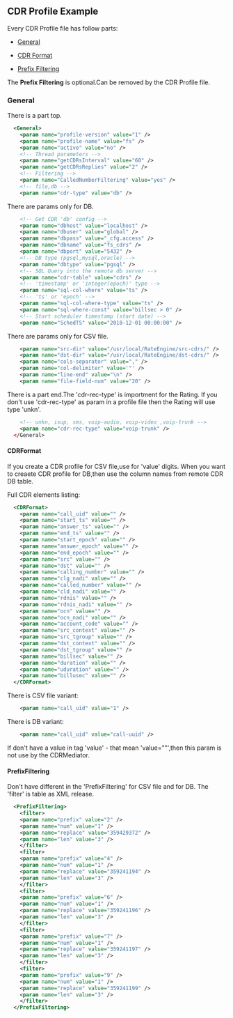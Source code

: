 ## CDR Profile Example

  Every CDR Profile file has follow parts:

* [General](#General)

* [CDR Format](#CDRFormat)

* [Prefix Filtering](#PrefixFiltering)


The **Prefix Filtering** is optional.Can be removed by the CDR Profile file.


### General

There is a part top.

``` XML
  <General>
    <param name="profile-version" value="1" />
    <param name="profile-name" value="fs" />
    <param name="active" value="no" />
    <!-- Thread parameters -->
    <param name="getCDRsInterval" value="60" />
    <param name="getCDRsReplies" value="2" />
    <!-- Filtering -->
    <param name="CalledNumberFiltering" value="yes" />
    <!-- file,db -->
    <param name="cdr-type" value="db" />
```

There are params only for DB.

``` XML
    <!-- Get CDR 'db' config -->
    <param name="dbhost" value="localhost" />
    <param name="dbuser" value="global" />
    <param name="dbpass" value="_cfg.access" />
    <param name="dbname" value="fs_cdrs" />
    <param name="dbport" value="5432" />
    <!-- DB type (pgsql,mysql,oracle) -->
    <param name="dbtype" value="pgsql" />
    <!-- SQL Query into the remote db server -->
    <param name="cdr-table" value="cdrs" />
    <!-- 'timestamp' or 'integer(epoch)' type -->
    <param name="sql-col-where" value="ts" />
    <!-- 'ts' or 'epoch' -->
    <param name="sql-col-where-type" value="ts" />
    <param name="sql-where-const" value="billsec > 0" />
    <!-- Start scheduler timestamp (start date) -->
    <param name="SchedTS" value="2018-12-01 00:00:00" />
```

There are params only for CSV file.

``` XML
    <param name="src-dir" value="/usr/local/RateEngine/src-cdrs/" />
    <param name="dst-dir" value="/usr/local/RateEngine/dst-cdrs/" />
    <param name="cols-separator" value="," />
    <param name="col-delimiter" value='"' />
    <param name="line-end" value="\n" />
    <param name="file-field-num" value="20" />
```

There is a part end.The 'cdr-rec-type' is importment for the Rating.
If you don't use 'cdr-rec-type' as param in a profile file then the Rating will use type 'unkn'.

``` XML
    <!-- unkn, isup, sms, voip-audio, voip-video ,voip-trunk -->
    <param name="cdr-rec-type" value="voip-trunk" />
  </General>
```


#### CDRFormat

If you create a CDR profile for CSV file,use for 'value' digits.
When you want to creaete CDR profile for DB,then use the column names from remote CDR DB table.

Full CDR elements listing:

``` XML
  <CDRFormat>
    <param name="call_uid" value="" />
    <param name="start_ts" value="" />
    <param name="answer_ts" value="" />
    <param name="end_ts" value="" />
    <param name="start_epoch" value="" />
    <param name="answer_epoch" value="" />
    <param name="end_epoch" value="" />
    <param name="src" value="" />
    <param name="dst" value="" />
    <param name="calling_number" value="" />
    <param name="clg_nadi" value="" />
    <param name="called_number" value="" />
    <param name="cld_nadi" value="" />
    <param name="rdnis" value="" />
    <param name="rdnis_nadi" value="" />
    <param name="ocn" value="" />
    <param name="ocn_nadi" value="" />
    <param name="account_code" value="" />
    <param name="src_context" value="" />
    <param name="src_tgroup" value="" />
    <param name="dst_context" value="" />
    <param name="dst_tgroup" value="" />
    <param name="billsec" value="" />
    <param name="duration" value="" />
    <param name="uduration" value="" />
    <param name="billusec" value="" />
  </CDRFormat>
```

There is CSV file variant:
``` XML
    <param name="call_uid" value="1" />
```

There is DB variant:

``` XML
    <param name="call_uid" value="call-uuid" />
```

If don't have a value in tag 'value' - that mean 'value=""',then this param is not use by the CDRMediator.



#### PrefixFiltering

Don't have different in the 'PrefixFiltering' for CSV file and for DB.
The 'filter' is table as XML release.

``` XML
  <PrefixFiltering>
    <filter>
    <param name="prefix" value="2" />
    <param name="num" value="1" />
    <param name="replace" value="359429372" />
    <param name="len" value="3" />
    </filter>
    <filter>
    <param name="prefix" value="4" />
    <param name="num" value="1" />
    <param name="replace" value="359241194" />
    <param name="len" value="3" />
    </filter>
    <filter>
    <param name="prefix" value="6" />
    <param name="num" value="1" />
    <param name="replace" value="359241196" />
    <param name="len" value="3" />
    </filter>
    <filter>
    <param name="prefix" value="7" />
    <param name="num" value="1" />
    <param name="replace" value="359241197" />
    <param name="len" value="3" />
    </filter>
    <filter>
    <param name="prefix" value="9" />
    <param name="num" value="1" />
    <param name="replace" value="359241199" />
    <param name="len" value="3" />
    </filter>
  </PrefixFiltering>
```